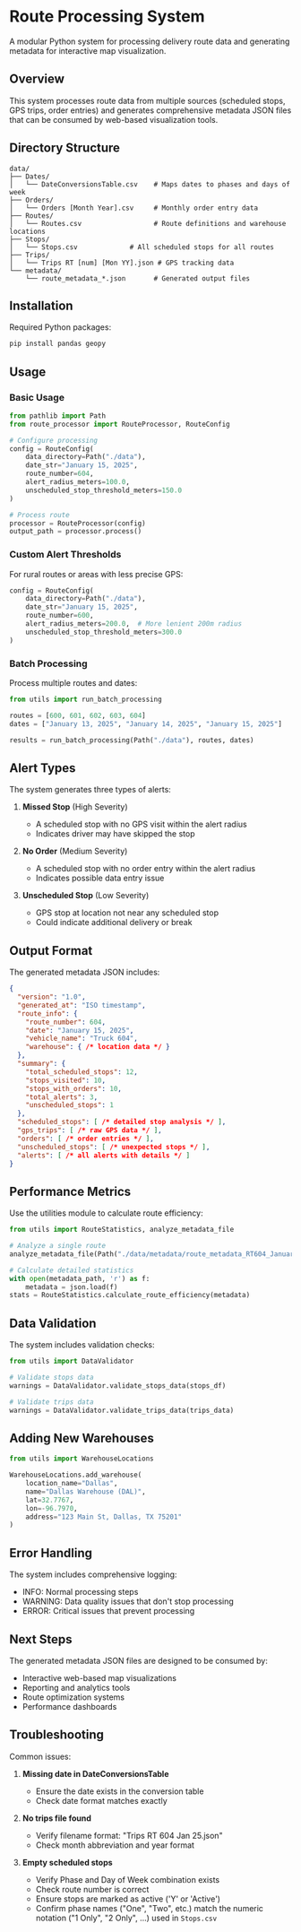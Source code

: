 # Route Processing System

A modular Python system for processing delivery route data and generating metadata for interactive map visualization.

## Overview

This system processes route data from multiple sources (scheduled stops, GPS trips, order entries) and generates comprehensive metadata JSON files that can be consumed by web-based visualization tools.

## Directory Structure

```
data/
├── Dates/
│   └── DateConversionsTable.csv    # Maps dates to phases and days of week
├── Orders/
│   └── Orders [Month Year].csv     # Monthly order entry data
├── Routes/
│   └── Routes.csv                  # Route definitions and warehouse locations
├── Stops/
│   └── Stops.csv             # All scheduled stops for all routes
├── Trips/
│   └── Trips RT [num] [Mon YY].json # GPS tracking data
└── metadata/
    └── route_metadata_*.json       # Generated output files
```

## Installation

Required Python packages:
```bash
pip install pandas geopy
```

## Usage

### Basic Usage

```python
from pathlib import Path
from route_processor import RouteProcessor, RouteConfig

# Configure processing
config = RouteConfig(
    data_directory=Path("./data"),
    date_str="January 15, 2025",
    route_number=604,
    alert_radius_meters=100.0,
    unscheduled_stop_threshold_meters=150.0
)

# Process route
processor = RouteProcessor(config)
output_path = processor.process()
```

### Custom Alert Thresholds

For rural routes or areas with less precise GPS:
```python
config = RouteConfig(
    data_directory=Path("./data"),
    date_str="January 15, 2025",
    route_number=600,
    alert_radius_meters=200.0,  # More lenient 200m radius
    unscheduled_stop_threshold_meters=300.0
)
```

### Batch Processing

Process multiple routes and dates:
```python
from utils import run_batch_processing

routes = [600, 601, 602, 603, 604]
dates = ["January 13, 2025", "January 14, 2025", "January 15, 2025"]

results = run_batch_processing(Path("./data"), routes, dates)
```

## Alert Types

The system generates three types of alerts:

1. **Missed Stop** (High Severity)
   - A scheduled stop with no GPS visit within the alert radius
   - Indicates driver may have skipped the stop

2. **No Order** (Medium Severity)
   - A scheduled stop with no order entry within the alert radius
   - Indicates possible data entry issue

3. **Unscheduled Stop** (Low Severity)
   - GPS stop at location not near any scheduled stop
   - Could indicate additional delivery or break

## Output Format

The generated metadata JSON includes:

```json
{
  "version": "1.0",
  "generated_at": "ISO timestamp",
  "route_info": {
    "route_number": 604,
    "date": "January 15, 2025",
    "vehicle_name": "Truck 604",
    "warehouse": { /* location data */ }
  },
  "summary": {
    "total_scheduled_stops": 12,
    "stops_visited": 10,
    "stops_with_orders": 10,
    "total_alerts": 3,
    "unscheduled_stops": 1
  },
  "scheduled_stops": [ /* detailed stop analysis */ ],
  "gps_trips": [ /* raw GPS data */ ],
  "orders": [ /* order entries */ ],
  "unscheduled_stops": [ /* unexpected stops */ ],
  "alerts": [ /* all alerts with details */ ]
}
```

## Performance Metrics

Use the utilities module to calculate route efficiency:

```python
from utils import RouteStatistics, analyze_metadata_file

# Analyze a single route
analyze_metadata_file(Path("./data/metadata/route_metadata_RT604_January_15_2025.json"))

# Calculate detailed statistics
with open(metadata_path, 'r') as f:
    metadata = json.load(f)
stats = RouteStatistics.calculate_route_efficiency(metadata)
```

## Data Validation

The system includes validation checks:

```python
from utils import DataValidator

# Validate stops data
warnings = DataValidator.validate_stops_data(stops_df)

# Validate trips data
warnings = DataValidator.validate_trips_data(trips_data)
```

## Adding New Warehouses

```python
from utils import WarehouseLocations

WarehouseLocations.add_warehouse(
    location_name="Dallas",
    name="Dallas Warehouse (DAL)",
    lat=32.7767,
    lon=-96.7970,
    address="123 Main St, Dallas, TX 75201"
)
```

## Error Handling

The system includes comprehensive logging:
- INFO: Normal processing steps
- WARNING: Data quality issues that don't stop processing
- ERROR: Critical issues that prevent processing

## Next Steps

The generated metadata JSON files are designed to be consumed by:
- Interactive web-based map visualizations
- Reporting and analytics tools
- Route optimization systems
- Performance dashboards

## Troubleshooting

Common issues:

1. **Missing date in DateConversionsTable**
   - Ensure the date exists in the conversion table
   - Check date format matches exactly

2. **No trips file found**
   - Verify filename format: "Trips RT 604 Jan 25.json"
   - Check month abbreviation and year format

3. **Empty scheduled stops**
   - Verify Phase and Day of Week combination exists
   - Check route number is correct
   - Ensure stops are marked as active ('Y' or 'Active')
   - Confirm phase names ("One", "Two", etc.) match the numeric notation
     ("1 Only", "2 Only", ...) used in `Stops.csv`
